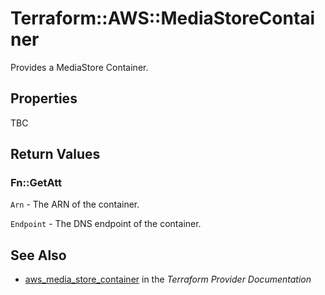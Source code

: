 # Terraform::AWS::MediaStoreContainer

Provides a MediaStore Container.

## Properties

TBC

## Return Values

### Fn::GetAtt

`Arn` - The ARN of the container.

`Endpoint` - The DNS endpoint of the container.

## See Also

* [aws_media_store_container](https://www.terraform.io/docs/providers/aws/r/media_store_container.html) in the _Terraform Provider Documentation_
